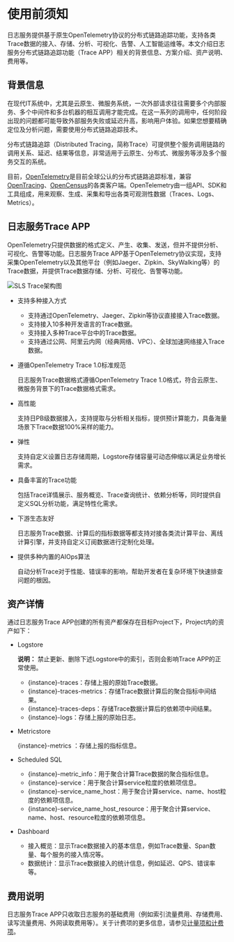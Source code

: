 # 使用前须知

日志服务提供基于原生OpenTelemetry协议的分布式链路追踪功能，支持各类Trace数据的接入、存储、分析、可视化、告警、人工智能运维等。本文介绍日志服务分布式链路追踪功能（Trace APP）相关的背景信息、方案介绍、资产说明、费用等。

## 背景信息

在现代IT系统中，尤其是云原生、微服务系统，一次外部请求往往需要多个内部服务、多个中间件和多台机器的相互调用才能完成。在这一系列的调用中，任何阶段出现的问题都可能导致外部服务失败或延迟升高，影响用户体验。如果您想要精确定位及分析问题，需要使用分布式链路追踪技术。

分布式链路追踪（Distributed Tracing，简称Trace）可提供整个服务调用链路的调用关系、延迟、结果等信息，非常适用于云原生、分布式、微服务等涉及多个服务交互的系统。

目前，[OpenTelemetry](https://opentelemetry.io/)是目前全球公认的分布式链路追踪标准，兼容[OpenTracing](https://opentracing.io/)、[OpenCensus](https://opencensus.io/)的各类客户端。OpenTelemetry由一组API、SDK和工具组成，用来观察、生成、采集和导出各类可观测性数据（Traces、Logs、Metrics）。

## 日志服务Trace APP

OpenTelemetry只提供数据的格式定义、产生、收集、发送，但并不提供分析、可视化、告警等功能。日志服务Trace APP基于OpenTelemetry协议实现，支持采集OpenTelemetry以及其他平台（例如Jaeger、Zipkin、SkyWalking等）的Trace数据，并提供Trace数据存储、分析、可视化、告警等功能。

![SLS Trace架构图](https://static-aliyun-doc.oss-accelerate.aliyuncs.com/assets/img/zh-CN/2176695161/p249796.png)

-   支持多种接入方式
    -   支持通过OpenTelemetry、Jaeger、Zipkin等协议直接接入Trace数据。
    -   支持接入10多种开发语言的Trace数据。
    -   支持接入多种Trace平台中的Trace数据。
    -   支持通过公网、阿里云内网（经典网络、VPC）、全球加速网络接入Trace数据。
-   遵循OpenTelemetry Trace 1.0标准规范

    日志服务Trace数据格式遵循OpenTelemetry Trace 1.0格式，符合云原生、微服务背景下的Trace数据格式需求。

-   高性能

    支持日PB级数据接入，支持提取与分析相关指标，提供预计算能力，具备海量场景下Trace数据100%采样的能力。

-   弹性

    支持自定义设置日志存储周期，Logstore存储容量可动态伸缩以满足业务增长需求。

-   具备丰富的Trace功能

    包括Trace详情展示、服务概览、Trace查询统计、依赖分析等，同时提供自定义SQL分析功能，满足特性化需求。

-   下游生态友好

    日志服务Trace数据、计算后的指标数据等都支持对接各类流计算平台、离线计算引擎，并支持自定义订阅数据进行定制化处理。

-   提供多种内置的AIOps算法

    自动分析Trace对于性能、错误率的影响，帮助开发者在复杂环境下快速排查问题的根因。


## 资产详情

通过日志服务Trace APP创建的所有资产都保存在目标Project下，Project内的资产如下：

-   Logstore

    **说明：** 禁止更新、删除下述Logstore中的索引，否则会影响Trace APP的正常使用。

    -   \{instance\}-traces：存储上报的原始Trace数据。
    -   \{instance\}-traces-metrics：存储Trace数据计算后的聚合指标中间结果。
    -   \{instance\}-traces-deps：存储Trace数据计算后的依赖项中间结果。
    -   \{instance\}-logs：存储上报的原始日志。
-   Metricstore

    \{instance\}-metrics ：存储上报的指标信息。

-   Scheduled SQL
    -   \{instance\}-metric\_info：用于聚合计算Trace数据的聚合指标信息。
    -   \{instance\}-service：用于聚合计算service粒度的依赖项信息。
    -   \{instance\}-service\_name\_host：用于聚合计算service、name、host粒度的依赖项信息。
    -   \{instance\}-service\_name\_host\_resource：用于聚合计算service、name、host、resource粒度的依赖项信息。
-   Dashboard
    -   接入概览：显示Trace数据接入的基本信息，例如Trace数量、Span数量、每个服务的接入情况等。
    -   数据统计：显示Trace数据接入的统计信息，例如延迟、QPS、错误率等。

## 费用说明

日志服务Trace APP只收取日志服务的基础费用（例如索引流量费用、存储费用、读写流量费用、外网读取费用等）。关于计费项的更多信息，请参见[计量项和计费项](/intl.zh-CN/产品计费/计量项和计费项.md)。

